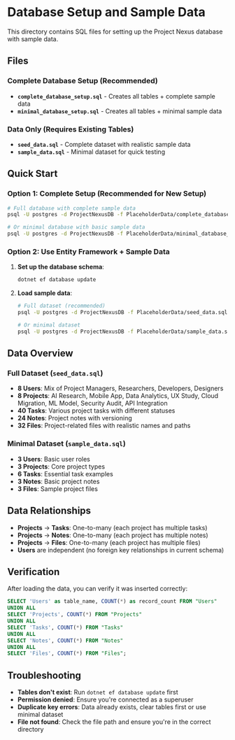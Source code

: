 # Database Setup and Sample Data

This directory contains SQL files for setting up the Project Nexus database with sample data.

## Files

### Complete Database Setup (Recommended)
- **`complete_database_setup.sql`** - Creates all tables + complete sample data
- **`minimal_database_setup.sql`** - Creates all tables + minimal sample data

### Data Only (Requires Existing Tables)
- **`seed_data.sql`** - Complete dataset with realistic sample data
- **`sample_data.sql`** - Minimal dataset for quick testing

## Quick Start

### Option 1: Complete Setup (Recommended for New Setup)
```bash
# Full database with complete sample data
psql -U postgres -d ProjectNexusDB -f PlaceholderData/complete_database_setup.sql

# Or minimal database with basic sample data
psql -U postgres -d ProjectNexusDB -f PlaceholderData/minimal_database_setup.sql
```

### Option 2: Use Entity Framework + Sample Data
1. **Set up the database schema**:
   ```bash
   dotnet ef database update
   ```

2. **Load sample data**:
   ```bash
   # Full dataset (recommended)
   psql -U postgres -d ProjectNexusDB -f PlaceholderData/seed_data.sql
   
   # Or minimal dataset
   psql -U postgres -d ProjectNexusDB -f PlaceholderData/sample_data.sql
   ```

## Data Overview

### Full Dataset (`seed_data.sql`)
- **8 Users**: Mix of Project Managers, Researchers, Developers, Designers
- **8 Projects**: AI Research, Mobile App, Data Analytics, UX Study, Cloud Migration, ML Model, Security Audit, API Integration
- **40 Tasks**: Various project tasks with different statuses
- **24 Notes**: Project notes with versioning
- **32 Files**: Project-related files with realistic names and paths

### Minimal Dataset (`sample_data.sql`)
- **3 Users**: Basic user roles
- **3 Projects**: Core project types
- **6 Tasks**: Essential task examples
- **3 Notes**: Basic project notes
- **3 Files**: Sample project files

## Data Relationships

- **Projects** → **Tasks**: One-to-many (each project has multiple tasks)
- **Projects** → **Notes**: One-to-many (each project has multiple notes)
- **Projects** → **Files**: One-to-many (each project has multiple files)
- **Users** are independent (no foreign key relationships in current schema)

## Verification

After loading the data, you can verify it was inserted correctly:

```sql
SELECT 'Users' as table_name, COUNT(*) as record_count FROM "Users"
UNION ALL
SELECT 'Projects', COUNT(*) FROM "Projects"
UNION ALL
SELECT 'Tasks', COUNT(*) FROM "Tasks"
UNION ALL
SELECT 'Notes', COUNT(*) FROM "Notes"
UNION ALL
SELECT 'Files', COUNT(*) FROM "Files";
```

## Troubleshooting

- **Tables don't exist**: Run `dotnet ef database update` first
- **Permission denied**: Ensure you're connected as a superuser
- **Duplicate key errors**: Data already exists, clear tables first or use minimal dataset
- **File not found**: Check the file path and ensure you're in the correct directory
